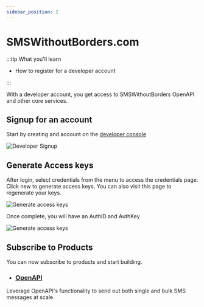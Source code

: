 ```yaml
---
sidebar_position: 2
---
```


# SMSWithoutBorders.com

:::tip What you'll learn

* How to register for a developer account

:::

With a developer account, you get access to SMSWithoutBorders OpenAPI and other core services.

## Signup for an account

Start by creating and account on the [developer console](https://developers.smswithoutborders.com)

![Developer Signup](/img/dev_signup.png)

## Generate Access keys

After login, select credentials from the menu to access the credentials page. Click new to generate access keys. You can also visit this page to regenerate your keys.

![Generate access keys](/img/dev_creds.png)

Once complete, you will have an AuthID and AuthKey

![Generate access keys](/img/dev_creds_generated.png)

## Subscribe to Products

You can now subscribe to products and start building.

* ### [OpenAPI](https://smswithoutborders-openapi.readthedocs.io/en/latest/)
Leverage OpenAPI's functionality to send out both single and bulk SMS messages at scale.

